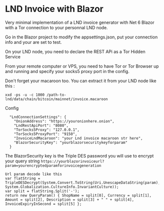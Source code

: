 # LND Invoice with Blazor
Very minimal implementation of a LND invoice generator with Net 6 Blazor with a Tor connection to your personnal LND node.

Go in the Blazor project to modify the appsettings.json, put your connection info and your are set to test.

On your LND node, you need to declare the REST APi as a Tor Hidden Service

From your remote computer or VPS, you need to have Tor or Tor Browser up and running and specify your socks5 proxy port in the config.

Don't forget your macaroon too. You can extract it from your LND node like this :

```xxd -ps -u -c 1000 /path-to-lnd/data/chain/bitcoin/mainnet/invoice.macaroon```

Config
``` 
  "LndConnectionSettings": {
    "OnionAddress": "https://youronionhere.onion",
    "LndRestApiPort": "8080",
    "TorSocks5Proxy": "127.0.0.1",
    "TorSocks5ProxyPort": "9150",
    "InvoiceLndMacaroon": "your Lnd invoice macaroon str here",
    "BlazorSecurityKey": "yourblazorsecuritykeyforparam"
  }
```

The BlazorSecurity key is the Triple DES password you will use to encrypt your query string
```https://yourblazorinvoiceurl?param=yourencryptedparamforinvoicegeneration```

```
Url param decode like this
var flatString = TripleDESDecrypt(System.Convert.ToString(Uri.UnescapeDataString(param), System.Globalization.CultureInfo.InvariantCulture));
var split = flatString.Split('-');
return new QueryParam() { ShopName = split[0], Currency = split[1], Amount = split[2], Description = split[3] + " " + split[4], InvoiceExpiryInSecond = split[5] };
```


